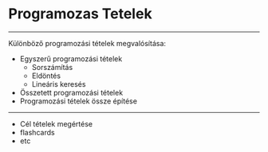 # Programozas Tetelek
---
Különböző programozási tételek megvalósítása:
- Egyszerű programozási tételek
  - Sorszámítás
  - Eldöntés
  - Lineáris keresés
- Összetett programozási tételek
- Programozási tételek össze építése

---
- Cél tételek megértése
- flashcards
- etc
